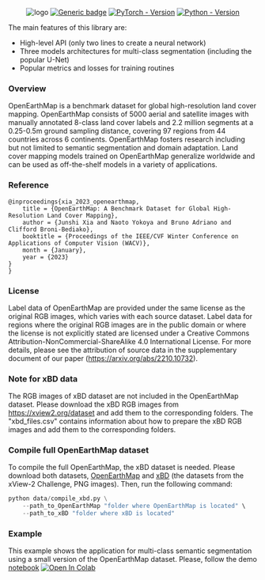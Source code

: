 <div align="center">
 
![logo](https://github.com/bao18/open_earth_map/blob/main/pics/openearthmap.png)
[![Generic badge](https://img.shields.io/badge/License-MIT-<COLOR>.svg?style=for-the-badge)](https://github.com/bao18/open_earth_map/blob/main/LICENSE) 
[![PyTorch - Version](https://img.shields.io/badge/PYTORCH-1.12+-red?style=for-the-badge&logo=pytorch)](https://pytorch.org/get-started/previous-versions/) 
[![Python - Version](https://img.shields.io/badge/PYTHON-3.7+-red?style=for-the-badge&logo=python&logoColor=white)](https://www.python.org/downloads/) 


</div>

<!-- 
# OpenEarthMap
Quick start in OpenEarthMap  -->
The main features of this library are:

 - High-level API (only two lines to create a neural network)
 - Three models architectures for multi-class segmentation (including the popular U-Net)
 - Popular metrics and losses for training routines

### Overview
OpenEarthMap is a benchmark dataset for global high-resolution land cover mapping. OpenEarthMap consists of 5000 aerial and satellite images with manually annotated 8-class land cover labels and 2.2 million segments at a 0.25-0.5m ground sampling distance, covering 97 regions from 44 countries across 6 continents. OpenEarthMap fosters research including but not limited to semantic segmentation and domain adaptation. Land cover mapping models trained on OpenEarthMap generalize worldwide and can be used as off-the-shelf models in a variety of applications.

### Reference
```
@inproceedings{xia_2023_openearthmap,
    title = {OpenEarthMap: A Benchmark Dataset for Global High-Resolution Land Cover Mapping},
    author = {Junshi Xia and Naoto Yokoya and Bruno Adriano and Clifford Broni-Bediako},
    booktitle = {Proceedings of the IEEE/CVF Winter Conference on Applications of Computer Vision (WACV)},
    month = {January},
    year = {2023}
}
}
```

### License
Label data of OpenEarthMap are provided under the same license as the original RGB images, which varies with each source dataset. Label data for regions where the original RGB images are in the public domain or where the license is not explicitly stated are licensed under a Creative Commons Attribution-NonCommercial-ShareAlike 4.0 International License. For more details, please see the attribution of source data in the supplementary document of our paper (https://arxiv.org/abs/2210.10732).

### Note for xBD data
The RGB images of xBD dataset are not included in the OpenEarthMap dataset. Please download the xBD RGB images from https://xview2.org/dataset and add them to the corresponding folders. The "xbd_files.csv" contains information about how to prepare the xBD RGB images and add them to the corresponding folders.

### Compile full OpenEarthMap dataset
To compile the full OpenEarthMap, the xBD dataset is needed. Please download both datasets, [OpenEarthMap](https://zenodo.org/record/7223446#.Y2Jj1OzP2Ak) and [xBD](https://xview2.org/download) (the datasets from the xView-2 Challenge, PNG images). Then, run the following command:
```python
python data/compile_xbd.py \
    --path_to_OpenEarthMap "folder where OpenEarthMap is located" \
    --path_to_xBD "folder where xBD is located"
```

<!-- ### Example <a name="examples"></a> -->
### Example
This example shows the application for multi-class semantic segmentation using a small version of the OpenEarthMap dataset. Please, follow the demo [notebook](https://github.com/bao18/open_earth_map/blob/main/Demo.ipynb) [![Open In Colab](https://colab.research.google.com/assets/colab-badge.svg)](https://colab.research.google.com/github/bao18/open_earth_map/blob/main/Demo.ipynb)

